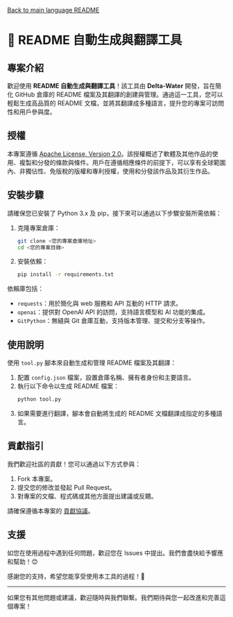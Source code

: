 [Back to main language README](README.md)

# 📄 README 自動生成與翻譯工具

## 專案介紹

歡迎使用 **README 自動生成與翻譯工具**！該工具由 **Delta-Water** 開發，旨在簡化 GitHub 倉庫的 README 檔案及其翻譯的創建與管理。通過這一工具，您可以輕鬆生成高品質的 README 文檔，並將其翻譯成多種語言，提升您的專案可訪問性和用戶參與度。

## 授權

本專案遵循 [Apache License, Version 2.0](http://www.apache.org/licenses/LICENSE-2.0)。該授權概述了軟體及其他作品的使用、複製和分發的條款與條件。用戶在遵循相應條件的前提下，可以享有全球範圍內、非獨佔性、免版稅的版權和專利授權，使用和分發該作品及其衍生作品。

## 安裝步驟

請確保您已安裝了 Python 3.x 及 pip，接下來可以通過以下步驟安裝所需依賴：

1. 克隆專案倉庫：
   ```bash
   git clone <您的專案倉庫地址>
   cd <您的專案目錄>
   ```

2. 安裝依賴：
   ```bash
   pip install -r requirements.txt
   ```

依賴庫包括：
- `requests`：用於簡化與 web 服務和 API 互動的 HTTP 請求。
- `openai`：提供對 OpenAI API 的訪問，支持語言模型和 AI 功能的集成。
- `GitPython`：無縫與 Git 倉庫互動，支持版本管理、提交和分支等操作。

## 使用說明

使用 `tool.py` 腳本來自動生成和管理 README 檔案及其翻譯：

1. 配置 `config.json` 檔案，設置倉庫名稱、擁有者身份和主要語言。
2. 執行以下命令以生成 README 檔案：
   ```bash
   python tool.py
   ```
3. 如果需要進行翻譯，腳本會自動將生成的 README 文檔翻譯成指定的多種語言。

## 貢獻指引

我們歡迎社區的貢獻！您可以通過以下方式參與：
1. Fork 本專案。
2. 提交您的修改並發起 Pull Request。
3. 對專案的文檔、程式碼或其他方面提出建議或反饋。

請確保遵循本專案的 [貢獻協議](./CONTRIBUTING.md)。

## 支援

如您在使用過程中遇到任何問題，歡迎您在 Issues 中提出。我們會盡快給予響應和幫助！😊

感謝您的支持，希望您能享受使用本工具的過程！🎉

---

如果您有其他問題或建議，歡迎隨時與我們聯繫。我們期待與您一起改進和完善這個專案！